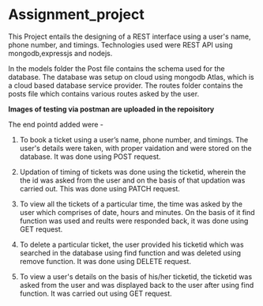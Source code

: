 # Assignment_project
This Project entails the designing of a REST interface using a user's name, phone number, and timings. Technologies used were REST API using mongodb,expressjs and nodejs.

In the models folder the Post file contains the schema used for the database. The database  was setup on cloud using mongodb Atlas, which is a cloud based database service provider. The routes folder contains the posts file which contains various routes asked by the user.

**Images of testing via postman are uploaded in the repoisitory**

The end pointd added were -
1. To book a ticket using a user’s name, phone number, and timings.
The user's details were taken, with proper vaidation and were stored on the database.
It was done using POST request.

2. Updation of timing of tickets was done using the ticketid, wherein the the id was 
asked from the user and on the basis of that updation was carried out. This was done using
PATCH request.

3. To view all the tickets of a particular time, the time was asked by the user which comprises
of date, hours and minutes. On the basis of it find function was used and reults were responded
back, it was done using GET request.

4. To delete a particular ticket, the user provided his ticketid which was searched in the database
using find function and was deleted using remove function. It was done using DELETE request.

5. To view a user's details on the basis of his/her ticketid, the ticketid was asked from the user
and was displayed back to the user after using find function. It was carried out using GET request.
